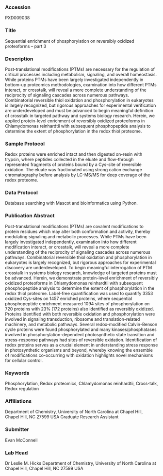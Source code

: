 ### Accession
PXD009038

### Title
Sequential enrichment of phosphorylation on reversibly oxidized proteoforms – part 3

### Description
Post-translational modifications (PTMs) are necessary for the regulation of critical processes including metabolism, signaling, and overall homeostasis. While proteins PTMs have been largely investigated independently in bottom-up proteomics methodologies, examination into how different PTMs interact, or crosstalk, will reveal a more complete understanding of the reciprocity of signaling cascades across numerous pathways. Combinatorial reversible thiol oxidation and phosphorylation in eukaryotes is largely recognized, but rigorous approaches for experimental verification are underdeveloped and must be advanced to begin meaningful definition of crosstalk in targeted pathway and systems biology research. Herein, we applied protein-level enrichment of reversibly oxidized proteoforms in Chlamydomonas reinhardtii with subsequent phosphopeptide analysis to determine the extent of phosphorylation in the redox thiol proteome.

### Sample Protocol
Redox proteins were enriched intact and then digested on-resin with trypsin, where peptides collected in the eluate and flow-through represented fragments of proteins bound by a Cys-site of reversible oxidation. The eluate was fractionated using strong cation exchange chromatography before analysis by LC-MS/MS for deep coverage of the redox proteome.

### Data Protocol
Database searching with Mascot and bioinformatics using Python.

### Publication Abstract
Post-translational modifications (PTMs) are covalent modifications to protein residues which may alter both conformation and activity, thereby modulating signaling and metabolic processes. While PTMs have been largely investigated independently, examination into how different modification interact, or crosstalk, will reveal a more complete understanding of the reciprocity of signaling cascades across numerous pathways. Combinatorial reversible thiol oxidation and phosphorylation in eukaryotes is largely recognized, but rigorous approaches for experimental discovery are underdeveloped. To begin meaningful interrogation of PTM crosstalk in systems biology research, knowledge of targeted proteins must be advanced. Herein, we demonstrate protein-level enrichment of reversibly oxidized proteoforms in Chlamydomonas reinhardtii with subsequent phosphopeptide analysis to determine the extent of phosphorylation in the redox thiol proteome. Label-free quantification was used to quantify 3353 oxidized Cys-sites on 1457 enriched proteins, where sequential phosphopeptide enrichment measured 1094 sites of phosphorylation on 720 proteins with 23% (172 proteins) also identified as reversibly oxidized. Proteins identified with both reversible oxidation and phosphorylation were involved in signaling transduction, ribosome and translation-related machinery, and metabolic pathways. Several redox-modified Calvin-Benson cycle proteins were found phosphorylated and many kinases/phosphatases involved in phosphorylation-dependent photosynthetic state transition and stress-response pathways had sites of reversible oxidation. Identification of redox proteins serves as a crucial element in understanding stress response in photosynthetic organisms and beyond, whereby knowing the ensemble of modifications co-occurring with oxidation highlights novel mechanisms for cellular control.

### Keywords
Phosphorylation, Redox proteomics, Chlamydomonas reinhardtii, Cross-talk, Redox regulation

### Affiliations
Department of Chemistry, University of North Carolina at Chapel Hill, Chapel Hill, NC 27599 USA
Graduate Research Assistant

### Submitter
Evan McConnell

### Lab Head
Dr Leslie M. Hicks
Department of Chemistry, University of North Carolina at Chapel Hill, Chapel Hill, NC 27599 USA


